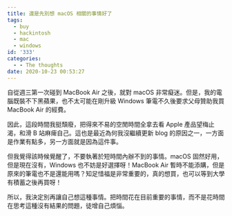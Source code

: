 ```yaml
---
title: 還是先別想 macOS 相關的事情好了
tags:
  - buy
  - hackintosh
  - mac
  - windows
id: '333'
categories:
  - - The thoughts
date: 2020-10-23 00:53:27
---
```


自從週三第一次碰到 MacBook Air 之後，就對 macOS 非常癡迷。但是，我的電腦既裝不下黑蘋果，也不太可能在剛升級 Windows 筆電不久後要求父母贊助我買 MacBook Air 的經費。

因此，這段時間我挺頹廢，把得來不易的空閒時間全拿去看 Apple 產品望梅止渴，和滑 B 站麻痺自己。這也是最近為何我沒繼續更新 blog 的原因之一，一方面是作業有點多，另一方面就是因為這件事。

但我覺得該時候覺醒了，不要執著於短時間內辦不到的事情。macOS 固然好用，但是現在沒有，Windows 也不妨是好選擇呀！MacBook Air 暫時不能添購，但是原來的筆電也不是還能用嗎？知足惜福是非常重要的，真的想買，也可以等到大學有積蓄之後再買呀！

所以，我決定別再讓自己想這種事情。把時間花在目前重要的事情，而不是花時間在思考這種沒有結果的問題，徒增自己煩惱。
